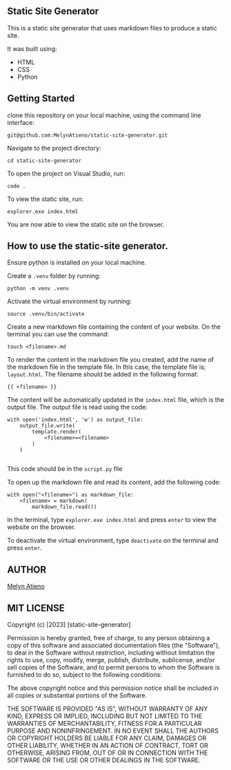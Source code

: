 ## Static Site Generator

This is a static site generator that uses markdown files to produce a static site.

It was built using:
<ul>
<li>HTML</li>
<li>CSS</li>
<li>Python</li>
</ul>

## Getting Started

clone this repository on your local machine, using the command line interface:

`git@github.com:MelynAtieno/static-site-generator.git`

Navigate to the project directory:

`cd static-site-generator`

To open the project on Visual Studio, run:

`code .`

To view the static site, run:

`explorer.exe index.html`

You are now able to view the static site on the browser.

## How to use the static-site generator.

Ensure python is installed on your local machine.

Create a `.venv` folder by running:

`python -m venv .venv`

Activate the virtual environment by running:

`source .venv/bin/activate`

Create a new markdown file containing the content of your website. On the terminal you can use the command:

`touch <filename>.md`

To render the content in the markdown file you created, add the name of the markdown file in the template file. In this case, the template file is; `layout.html`.
The filename should be added in the following format:

`{{ <filename> }}`

The content will be automatically updated in the `index.html` file, which is the output file. The output file is read using the code:

```
with open('index.html', 'w') as output_file:
    output_file.write(
        template.render(
            <filename>=<filename>
        )
    )
    
 ```
This code should be in the `script.py` file

To open up the markdown file and read its content, add the following code: 

```
with open("<filename>") as markdown_file:
    <filename> = markdown(
        markdown_file.read())

```
In the terminal, type `explorer.exe index.html` and press `enter` to view the website on the browser.

To deactivate the virtual environment, type `deactivate` on the terminal and press `enter`.

## AUTHOR
[Melyn Atieno](https://github.com/MelynAtieno)



## MIT LICENSE
Copyright (c) [2023] [static-site-generator]

Permission is hereby granted, free of charge, to any person obtaining
a copy of this software and associated documentation files (the
"Software"), to deal in the Software without restriction, including
without limitation the rights to use, copy, modify, merge, publish,
distribute, sublicense, and/or sell copies of the Software, and to
permit persons to whom the Software is furnished to do so, subject to
the following conditions:

The above copyright notice and this permission notice shall be
included in all copies or substantial portions of the Software.

THE SOFTWARE IS PROVIDED "AS IS", WITHOUT WARRANTY OF ANY KIND,
EXPRESS OR IMPLIED, INCLUDING BUT NOT LIMITED TO THE WARRANTIES OF
MERCHANTABILITY, FITNESS FOR A PARTICULAR PURPOSE AND
NONINFRINGEMENT. IN NO EVENT SHALL THE AUTHORS OR COPYRIGHT HOLDERS BE
LIABLE FOR ANY CLAIM, DAMAGES OR OTHER LIABILITY, WHETHER IN AN ACTION
OF CONTRACT, TORT OR OTHERWISE, ARISING FROM, OUT OF OR IN CONNECTION
WITH THE SOFTWARE OR THE USE OR OTHER DEALINGS IN THE SOFTWARE.
